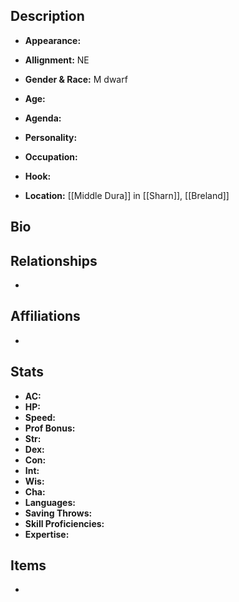 ## Description
- **Appearance:** 

- **Allignment:** NE

- **Gender & Race:** M dwarf

- **Age:** 

- **Agenda:** 

- **Personality:** 

- **Occupation:** 

- **Hook:** 

- **Location:** [[Middle Dura]] in [[Sharn]], [[Breland]]

## Bio


## Relationships
- 

## Affiliations
- 

## Stats
- **AC:** 
- **HP:** 
- **Speed:** 
- **Prof Bonus:** 
- **Str:** 
- **Dex:** 
- **Con:** 
- **Int:** 
- **Wis:** 
- **Cha:** 
- **Languages:** 
- **Saving Throws:** 
- **Skill Proficiencies:** 
- **Expertise:** 


## Items
- 
